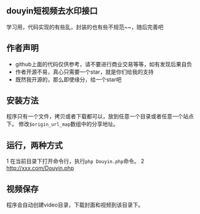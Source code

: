 ## douyin短视频去水印接口
学习用，代码实现的有些乱，封装的也有些不规范~~，随后完善吧

## 作者声明
* github上面的代码仅供参考，请不要进行商业交易等等，如有发现后果自负
* 作者开源不易，真心只需要一个star，就是你们给我的支持
* 既然我开源的，那么即使缘分，给一个star吧

## 安装方法
程序只有一个文件，拷贝或者下载都可以，放到任意一个目录或者任意一个站点下。
修改`$origin_url_map`数组中的分享地址。

## 运行，两种方式
 1 在当前目录下打开命令行，执行`php Douyin.php`命令。
 2 http://xxx.com/Douyin.php
 
## 视频保存
程序会自动创建video目录，下载封面和视频到该目录下。